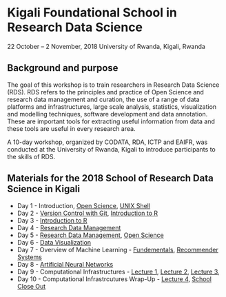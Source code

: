 # Kigali Foundational School in Research Data Science 
22 October – 2 November, 2018
University of Rwanda, Kigali, Rwanda

## Background and purpose 
The goal of this workshop is to train researchers in Research Data Science (RDS). RDS refers to the principles and practice of Open Science and research data management and curation, the use of a range of data platforms and infrastructures, large scale analysis, statistics, visualization and modelling techniques, software development and data annotation. These are important tools for extracting useful information from data and these tools are useful in every research area. 

A 10-day workshop, organized by CODATA, RDA, ICTP and EAIFR, was conducted at the University of Rwanda, Kigali to introduce participants to the skills of RDS. 

## Materials for the 2018 School of Research Data Science in Kigali

   * Day 1 - Introduction, [Open Science](slides/OpenScienceMonday.pdf), [UNIX Shell](http://swcarpentry.github.io/shell-novice/)
   * Day 2 - [Version Control with Git](https://swcarpentry.github.io/git-novice/reference), [Introduction to R](https://swcarpentry.github.io/r-novice-gapminder/) 
   * Day 3 - [Introduction to R](https://swcarpentry.github.io/r-novice-gapminder/)
   * Day 4 - [Research Data Management](slides/Intro-DMPs.pdf)
   * Day 5 - [Research Data Management](slides/Intro-RDM-open-research.pdf), [Open Science](slides/OpenScienceFriday.pdf)
   * Day 6 - [Data Visualization](slides/DataVizMaterials)
   * Day 7 - Overview of Machine Learning - [Fundementals](https://github.com/CODATA-RDA-DataScienceSchools/Materials/blob/master/docs/DataKigali2018/slides/Fundamentals%20of%20Machine%20Learning%202018.pdf), [Recommender Systems](https://github.com/CODATA-RDA-DataScienceSchools/Materials/blob/master/docs/DataKigali2018/slides/Recommender%20Systems%202018.pdf)
   * Day 8 - [Artificial Neural Networks](slides/Artificial_Nueral_Networks.pdf)
   * Day 9 - Computational Infrastructures - [Lecture 1](https://github.com/opensciencegrid/dosar/blob/master/docs/DataKigali2018/RDA-Lecture1-Kigali-2018.pdf), [Lecture 2](https://github.com/opensciencegrid/dosar/blob/master/docs/DataKigali2018/RDA-Lecture2-Kigali-2018.pdf), [Lecture 3](https://github.com/opensciencegrid/dosar/blob/master/docs/DataKigali2018/RDA-Lecture3-Kigali-2018.pdf), 
   * Day 10 - Computational Infrastrcutures Wrap-Up - [Lecture 4](https://github.com/opensciencegrid/dosar/blob/master/docs/DataKigali2018/RDA-Lecture4-Kigali-2018.pdf), [School Close Out](https://github.com/CODATA-RDA-DataScienceSchools/Materials/blob/master/docs/DataKigali2018/slides/CloseOut-Kigali-2018.pdf)
